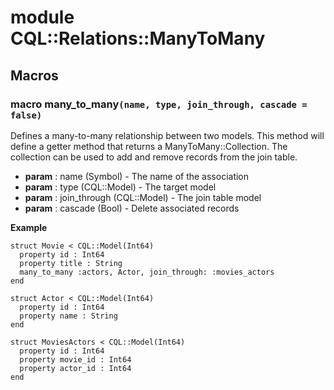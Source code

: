 # module CQL::Relations::ManyToMany

## Macros

### macro many_to_many`(name, type, join_through, cascade = false)`

Defines a many-to-many relationship between two models. This method will define a getter method that returns a ManyToMany::Collection. The collection can be used to add and remove records from the join table.

- **param** : name (Symbol) - The name of the association
- **param** : type (CQL::Model) - The target model
- **param** : join_through (CQL::Model) - The join table model
- **param** : cascade (Bool) - Delete associated records

**Example**

```crystal
struct Movie < CQL::Model(Int64)
  property id : Int64
  property title : String
  many_to_many :actors, Actor, join_through: :movies_actors
end

struct Actor < CQL::Model(Int64)
  property id : Int64
  property name : String
end

struct MoviesActors < CQL::Model(Int64)
  property id : Int64
  property movie_id : Int64
  property actor_id : Int64
end
```
